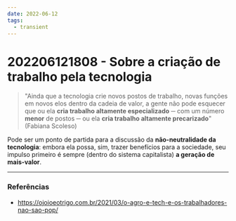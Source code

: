 ```yaml
---
date: 2022-06-12
tags:
  - transient
---
```

# 202206121808 - Sobre a criação de trabalho pela tecnologia
> "Ainda que a tecnologia crie novos postos de trabalho, novas funções em novos elos dentro da cadeia de valor, a gente não pode esquecer que ou ela **cria trabalho altamente especializado** ─ com um número **menor** de postos ─ ou ela **cria trabalho altamente precarizado**" (Fabiana Scoleso)

Pode ser um ponto de partida para a discussão da **não-neutralidade da tecnologia**: embora ela possa, sim, trazer benefícios para a sociedade, seu impulso primeiro é sempre (dentro do sistema capitalista) **a geração de mais-valor**. 


---
### Referências
- https://ojoioeotrigo.com.br/2021/03/o-agro-e-tech-e-os-trabalhadores-nao-sao-pop/